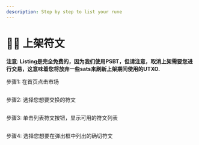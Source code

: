 ```yaml
---
description: Step by step to list your rune
---
```


# 🏊‍♂️ 上架符文

**注意**: **Listing是完全免费的，因为我们使用PSBT，但请注意，取消上架需要您进行交易，这意味着您将放弃一些sats来刷新上架期间使用的UTXO.**

步骤1: 在首页点击市场

<figure><img src="../.gitbook/assets/image.png" alt=""><figcaption></figcaption></figure>

步骤2: 选择您想要交换的符文

<figure><img src="../.gitbook/assets/image (1).png" alt=""><figcaption></figcaption></figure>

步骤3: 单击列表符文按钮，显示可用的符文列表

<figure><img src="../.gitbook/assets/image (2).png" alt=""><figcaption></figcaption></figure>

步骤4: 选择您想要在弹出框中列出的确切符文

<figure><img src="../.gitbook/assets/image (3).png" alt=""><figcaption></figcaption></figure>
